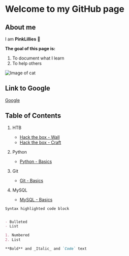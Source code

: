 # Welcome to my GitHub page




## About me

I am **PinkLillies** :bouquet:

**The goal of this page is:**

1. To document what I learn
2. To help others



![Image of cat](https://pinklillies.github.io/images/cat.jfif)




## Link to Google

[Google](https://www.google.com)


## Table of Contents

1. HTB

    - [Hack the box - Wall](HTB/Wall.md)
    - [Hack the box - Craft](HTB/Craft.md)

1. Python

    - [Python - Basics](Python/Basics.md)

1. Git

    - [Git - Basics](Git/Basics.md)

1. MySQL
    - [MySQL - Basics](MySQL/Basics.md)









```markdown
Syntax highlighted code block


- Bulleted
- List

1. Numbered
2. List

**Bold** and _Italic_ and `Code` text


```







